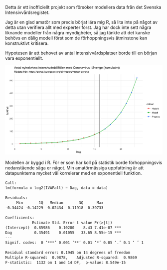 Detta är ett inofficiellt projekt som försöker modellera data från det Svenska Intensivvårdsregistet.

Jag är en glad amatör som precis börjat lära mig R, så lita inte på något av detta utan verifiera allt med experter först. Jag har dock inte sett några liknande modeller från några myndigheter, så jag tänkte att det kanske behövs en dålig modell först som de förhoppningsvis åtminstone kan konstruktivt kritisera.

Hypotesen är att behovet av antal intensivvårdsplatser borde till en början vara exponentiellt.

![SIR modell](https://github.com/joelonsql/sir/blob/master/sir.png?raw=true "SIR modell")

Modellen är byggd i R. För er som har koll på statistik borde förhoppningsvis nedanstående säga er något. Min amatörmässiga uppfattning är att datapunkterna mycket väl korrelerar med en exponentiell funktion.

```
Call:
lm(formula = log2(IVAFall) ~ Dag, data = data)

Residuals:
     Min       1Q   Median       3Q      Max 
-0.34424 -0.14229  0.02434  0.11918  0.39733 

Coefficients:
            Estimate Std. Error t value Pr(>|t|)    
(Intercept)  0.85986    0.10200    8.43 7.41e-07 ***
Dag          0.35491    0.01055   33.65 8.55e-15 ***
---
Signif. codes:  0 ‘***’ 0.001 ‘**’ 0.01 ‘*’ 0.05 ‘.’ 0.1 ‘ ’ 1

Residual standard error: 0.1945 on 14 degrees of freedom
Multiple R-squared:  0.9878,	Adjusted R-squared:  0.9869 
F-statistic:  1132 on 1 and 14 DF,  p-value: 8.549e-15
```

